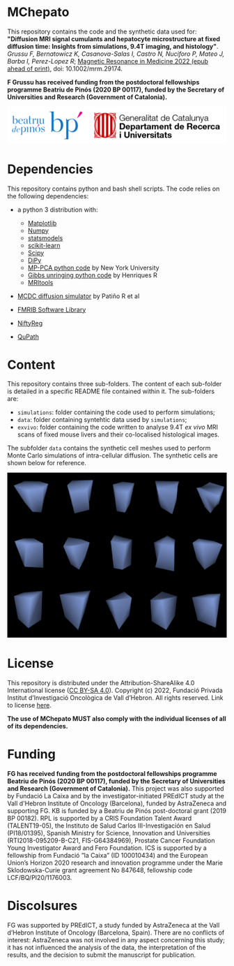# MChepato
This repository contains the code and the synthetic data used for: **"Diffusion MRI signal cumulants and hepatocyte microstructure at fixed diffusion time: Insights from simulations, 9.4T imaging, and histology"**. *Grussu F, Bernatowicz K, Casanova-Salas I, Castro N, Nuciforo P, Mateo J, Barba I, Perez-Lopez R*; [Magnetic Resonance in Medicine 2022 (epub ahead of print)](https://doi.org/10.1002/mrm.29174), doi: 10.1002/mrm.29174.

**F Grussu has received funding from the postdoctoral fellowships programme Beatriu de Pinós (2020 BP 00117), funded by the Secretary of Universities and Research (Government of Catalonia).**

![GenCatFund](https://github.com/fragrussu/MChepato/blob/main/funder.png)

# Dependencies
This repository contains python and bash shell scripts. The code relies on the following dependencies:

* a python 3 distribution with:
   * [Matplotlib](https://matplotlib.org/stable/index.html)
   * [Numpy](https://numpy.org)
   * [statsmodels](https://www.statsmodels.org/stable/index.html)
   * [scikit-learn](https://scikit-learn.org/stable/)
   * [Scipy](https://www.scipy.org/)
   * [DiPy](https://dipy.org/)
   * [MP-PCA python code](https://github.com/NYU-DiffusionMRI/mppca_denoise/blob/master/mpdenoise.py) by New York University
   * [Gibbs unringing python code](https://github.com/RafaelNH/gibbs-removal/blob/master/gibbs_removal.py) by Henriques R
   * [MRItools](https://github.com/fragrussu/MRItools)
   
* [MCDC diffusion simulator](https://github.com/jonhrafe/MCDC_Simulator_public) by Patiño R et al
* [FMRIB Software Library](https://fsl.fmrib.ox.ac.uk/fsl/fslwiki)
* [NiftyReg](http://cmictig.cs.ucl.ac.uk/wiki/index.php/NiftyReg)
* [QuPath](https://qupath.github.io/)

# Content
This repository contains three sub-folders. The content of each sub-folder is detailed in a specific README file contained within it. The sub-folders are:

* `simulations`: folder containing the code used to perform simulations;
* `data`: folder containing syntehtic data used by `simulations`;
* `exvivo`: folder containing the code written to analyse 9.4T _ex vivo_ MRI scans of fixed mouse livers and their co-localised histological images.

The subfolder `data` contains the synthetic cell meshes used to perform Monte Carlo simulations of intra-cellular diffusion. The synthetic cells are shown below for reference.

<img src="https://github.com/fragrussu/MChepato/blob/main/cellmesh.png" width="550"> 


# License
This repository is distributed under the Attribution-ShareAlike 4.0 International license ([CC BY-SA 4.0](https://creativecommons.org/licenses/by-sa/4.0/)). Copyright (c) 2022, Fundació Privada Institut d’Investigació Oncològica de Vall d’Hebron. All rights reserved. Link to license [here](https://github.com/fragrussu/MChepato/blob/main/LICENSE.txt). 

**The use of MChepato MUST also comply with the individual licenses of all of its dependencies.**

# Funding
**FG has received funding from the postdoctoral fellowships programme Beatriu de Pinós (2020 BP 00117), funded by the Secretary of Universities and Research (Government of Catalonia).** This project was also supported by Fundació La Caixa and by the investigator-initiated PREdICT study at the Vall d'Hebron Institute of Oncology (Barcelona), funded by AstraZeneca and supporting FG. KB is funded by a Beatriu de Pinós post-doctoral grant (2019 BP 00182). RPL is supported by a CRIS Foundation Talent Award (TALENT19-05), the Instituto de Salud Carlos III-Investigación en Salud (PI18/01395), Spanish Ministry for Science, Innovation and Universities (RTI2018-095209-B-C21, FIS-G64384969), Prostate Cancer Foundation Young Investigator Award and Fero Foundation. ICS is supported by a fellowship from Fundació ”la Caixa” (ID 100010434) and the European Union’s Horizon 2020 research and innovation programme under the Marie Sklodowska-Curie grant agreement No 847648, fellowship code LCF/BQ/PI20/1176003.

# Discolsures
FG was supported by PREdICT, a study funded by AstraZeneca at the Vall d’Hebron Institute of Oncology (Barcelona, Spain). There are no conflicts of interest: AstraZeneca was not involved in any aspect concerning this study; it has not influenced the analysis of the data, the interpretation of the results, and the decision to submit the manuscript for publication.
